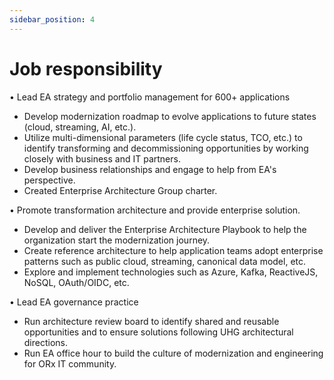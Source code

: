 ```yaml
---
sidebar_position: 4
---
```

# Job responsibility

• Lead EA strategy and portfolio management for 600+ applications
- Develop modernization roadmap to evolve applications to future states (cloud, streaming, AI, etc.).
- Utilize multi-dimensional parameters (life cycle status, TCO, etc.) to identify transforming and decommissioning opportunities by working closely with business and IT partners.
- Develop business relationships and engage to help from EA's perspective.
- Created Enterprise Architecture Group charter.

• Promote transformation architecture and provide enterprise solution.
- Develop and deliver the Enterprise Architecture Playbook to help the organization start the modernization journey.
- Create reference architecture to help application teams adopt enterprise patterns such as public cloud, streaming, canonical data model, etc.
- Explore and implement technologies such as Azure, Kafka, ReactiveJS, NoSQL, OAuth/OIDC, etc.

• Lead EA governance practice
- Run architecture review board to identify shared and reusable opportunities and to ensure solutions following UHG architectural directions.
- Run EA office hour to build the culture of modernization and engineering for ORx IT community.